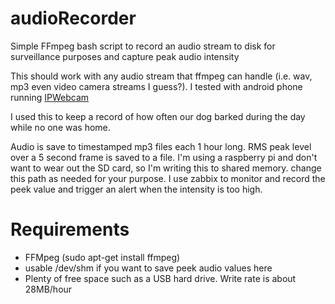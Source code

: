 # audioRecorder
Simple FFmpeg bash script to record an audio stream to disk for surveillance purposes and capture peak audio intensity

This should work with any audio stream that ffmpeg can handle (i.e. wav, mp3
even video camera streams I guess?). I tested with android phone running
[IPWebcam](https://play.google.com/store/apps/details?id=com.pas.webcam)

I used this to keep a record of how often our dog barked during the day
while no one was home.

Audio is save to timestamped mp3 files each 1 hour long. RMS peak level
over a 5 second frame is saved to a file. I'm using a raspberry pi and
don't want to wear out the SD card, so I'm writing this to shared memory.
change this path as needed for your purpose. I use zabbix to monitor and
record the peek value and trigger an alert when the intensity is too high.

# Requirements
- FFMpeg (sudo apt-get install ffmpeg)
- usable /dev/shm if you want to save peek audio values here
- Plenty of free space such as a USB hard drive. Write rate is about 28MB/hour
